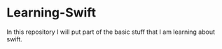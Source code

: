 # Learning-Swift
In this repository I will put part of the basic stuff that I am learning about swift.
